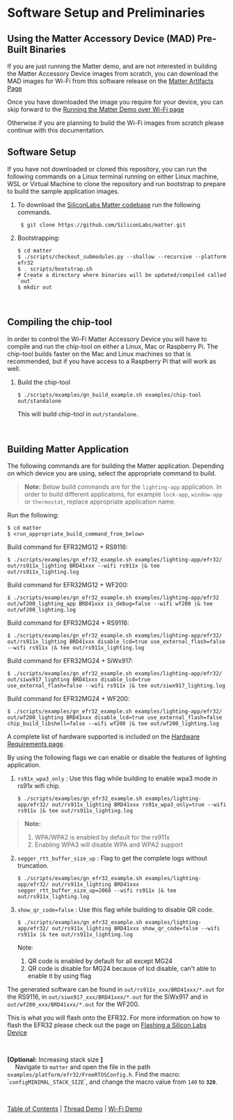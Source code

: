 # Software Setup and Preliminaries

## Using the Matter Accessory Device (MAD) Pre-Built Binaries

If you are just running the Matter demo, and are not interested in building the
Matter Accessory Device images from scratch, you can download the MAD images for
Wi-Fi from this software release on the
[Matter Artifacts Page](../general/ARTIFACTS.md)

Once you have downloaded the image you require for your device, you can skip
forward to the [Running the Matter Demo over Wi-Fi page](./RUN_DEMO.md)

Otherwise if you are planning to build the Wi-Fi images from scratch please
continue with this documentation.

## Software Setup

If you have not downloaded or cloned this repository, you can run the following
commands on a Linux terminal running on either Linux machine, WSL or Virtual
Machine to clone the repository and run bootstrap to prepare to build the sample
application images.

1. To download the
   [SiliconLabs Matter codebase](https://github.com/SiliconLabs/matter.git) run
   the following commands.

    ```shell
     $ git clone https://github.com/SiliconLabs/matter.git
    ```

2. Bootstrapping:

    ```shell
    $ cd matter
    $ ./scripts/checkout_submodules.py --shallow --recursive --platform efr32
    $ . scripts/bootstrap.sh
    # Create a directory where binaries will be updated/compiled called `out`
    $ mkdir out
    ```
<br>

## Compiling the chip-tool

In order to control the Wi-Fi Matter Accessory Device you will have to compile
and run the chip-tool on either a Linux, Mac or Raspberry Pi. The chip-tool builds
faster on the Mac and Linux machines so that is recommended, but if you have
access to a Raspberry Pi that will work as well.

1. Build the chip-tool

    ```shell
    $ ./scripts/examples/gn_build_example.sh examples/chip-tool out/standalone
    ```

    This will build chip-tool in `out/standalone`.
<br>


## Building Matter Application

The following commands are for building the Matter application. Depending on which device
you are using, select the appropriate command to build.

> **Note:** 
> Below build commands are for the `lighting-app` application. In order to build different applicatons, for example `lock-app`, `window-app` or `thermostat`, replace appropriate application name.

Run the following:

```shell
$ cd matter
$ <run_appropriate_build_command_from_below>
```

Build command for EFR32MG12 + RS9116:

```shell
$ ./scripts/examples/gn_efr32_example.sh examples/lighting-app/efr32/ out/rs911x_lighting BRD41xxx --wifi rs911x |& tee out/rs911x_lighting.log
```

Build command for EFR32MG12 + WF200:

```shell
$ ./scripts/examples/gn_efr32_example.sh examples/lighting-app/efr32 out/wf200_lighting_app BRD41xxx is_debug=false --wifi wf200 |& tee out/wf200_lighting.log
```


Build command for EFR32MG24 + RS9116:

```shell
$ ./scripts/examples/gn_efr32_example.sh examples/lighting-app/efr32/ out/rs911x_lighting BRD41xxx disable_lcd=true use_external_flash=false --wifi rs911x |& tee out/rs911x_lighting.log
```

Build command for EFR32MG24 + SiWx917:

```shell
$ ./scripts/examples/gn_efr32_example.sh examples/lighting-app/efr32/ out/siwx917_lighting BRD41xxx disable_lcd=true use_external_flash=false --wifi rs911x |& tee out/siwx917_lighting.log
```

Build command for EFR32MG24 + WF200:

```shell
$ ./scripts/examples/gn_efr32_example.sh examples/lighting-app/efr32/ out/wf200_lighting BRD41xxx disable_lcd=true use_external_flash=false chip_build_libshell=false --wifi wf200 |& tee out/wf200_lighting.log
```

A complete list of hardware supported is included on the [Hardware Requirements page](../general/HARDWARE_REQUIREMENTS.md).

By using the following flags we can enable or disable the features of lighting application.

1.  `rs91x_wpa3_only` : Use this flag while building to enable wpa3 mode in rs91x wifi chip.

    ```shell
    $ ./scripts/examples/gn_efr32_example.sh examples/lighting-app/efr32/ out/rs911x_lighting BRD41xxx rs91x_wpa3_only=true --wifi rs911x |& tee out/rs911x_lighting.log
    ```
> **Note:** 
> 1. WPA/WPA2 is enabled by default for the rs911x
> 2. Enabling WPA3 will disable WPA and WPA2 support

2.  `segger_rtt_buffer_size_up` : Flag to get the complete logs without truncation.

    ```shell
    $ ./scripts/examples/gn_efr32_example.sh examples/lighting-app/efr32/ out/rs911x_lighting BRD41xxx segger_rtt_buffer_size_up=2068 --wifi rs911x |& tee out/rs911x_lighting.log
    ```
3.  `show_qr_code=false` : Use this flag while building to disable QR code.

    ```shell
    $ ./scripts/examples/gn_efr32_example.sh examples/lighting-app/efr32/ out/rs911x_lighting BRD41xxx show_qr_code=false --wifi rs911x |& tee out/rs911x_lighting.log
    ```
    Note:
    1. QR code is enabled by default for all except MG24
    2. QR code is disable for MG24 because of lcd disable, can't able to enable it by using flag


The generated software can be found in
`out/rs911x_xxx/BRD41xxx/*.out` for the RS9116, in `out/siwx917_xxx/BRD41xxx/*.out`  for the
SiWx917 and in `out/wf200_xxx/BRD41xxx/*.out` for the WF200.

This is what you will flash onto the EFR32. For more information on how to flash
the EFR32 please check out the page on
[Flashing a Silicon Labs Device](../general/FLASH_SILABS_DEVICE.md)

<br>

**[Optional:** Increasing stack size **]** <br> &emsp; Navigate to
    `matter` and open the file in the path
    `examples/platform/efr32/FreeRTOSConfig.h`. Find the macro:
    \``configMINIMAL_STACK_SIZE`\`, and change the macro value from `140` to
    **`320`**.

<br>

[Table of Contents](../README.md) | [Thread Demo](../thread/DEMO_OVERVIEW.md) |
[Wi-Fi Demo](./DEMO_OVERVIEW.md)
